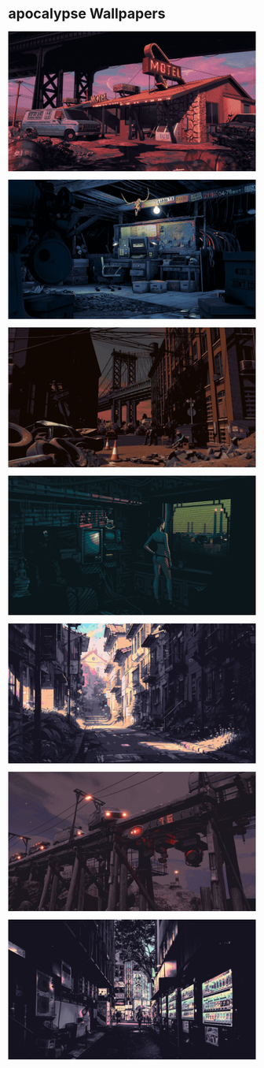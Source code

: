 # apocalypse Wallpapers



[![a_car_parked_outside_a_motel.jpg](./a_car_parked_outside_a_motel.jpg)](./a_car_parked_outside_a_motel.jpg)

[![a_room_with_a_desk_and_a_chair_and_a_skull_on_the_wall.jpg](./a_room_with_a_desk_and_a_chair_and_a_skull_on_the_wall.jpg)](./a_room_with_a_desk_and_a_chair_and_a_skull_on_the_wall.jpg)

[![a_street_with_a_bridge_and_people_sitting_on_it.jpg](./a_street_with_a_bridge_and_people_sitting_on_it.jpg)](./a_street_with_a_bridge_and_people_sitting_on_it.jpg)

[![a_woman_standing_in_front_of_a_window.jpg](./a_woman_standing_in_front_of_a_window.jpg)](./a_woman_standing_in_front_of_a_window.jpg)

[![alleyway_empty.png](./alleyway_empty.png)](./alleyway_empty.png)

[![cars_on_a_train_track.jpg](./cars_on_a_train_track.jpg)](./cars_on_a_train_track.jpg)

[![night_city_raining.jpg](./night_city_raining.jpg)](./night_city_raining.jpg)

